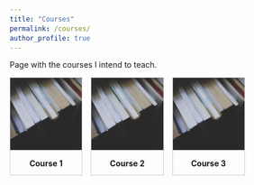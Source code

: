 ```yaml
---
title: "Courses"
permalink: /courses/
author_profile: true
---
```


Page with the courses I intend to teach.

<style>

div.gallery {
  border: 1px solid #ccc;
}

div.gallery:hover {
  border: 1px solid #777;
}

div.gallery img {
  width: 100%;
  height: auto;
}

div.desc {
  padding: 12px;
  text-align: center;
}

* {
  box-sizing: border-box;
}

.container {
  display: grid; 
  grid-auto-rows: 1fr; 
  grid-template-columns: 32% 32% 32%; 
  grid-template-rows: auto auto auto; 
  gap: 15px 15px; 
  grid-template-areas: 
    "Course1
	Course2
	Course3"; 
  justify-content: center; 
  justify-items: stretch; 
  align-items: stretch; 
}

</style>



<div class="container">
<div class="Course1">
  <div class="gallery">
    <a target="_blank" href="https://aymeric-collart.github.io/courses/1-Course1/">
      <img src="./../images/Book_chapter.jpg" width="200" height="200">
    </a>
    <div class="desc">
<b>Course 1</b></div>
  </div>
</div>

<div class="Course2">
  <div class="gallery">
    <a target="_blank" href="https://aymeric-collart.github.io/courses/2-Course2">
      <img src="./../images/Book_chapter.jpg" width="250" height="250">
    </a>
    <div class="desc"><b>Course 2</b></div>
  </div>
</div>

<div class="Course3">
  <div class="gallery">
    <a target="_blank" href="https://aymeric-collart.github.io/courses/3-Course3/">
      <img src="./../images/Book_chapter.jpg" width="200" height="200">
    </a>
    <div class="desc"><b>Course 3</b></div>
  </div>
</div>